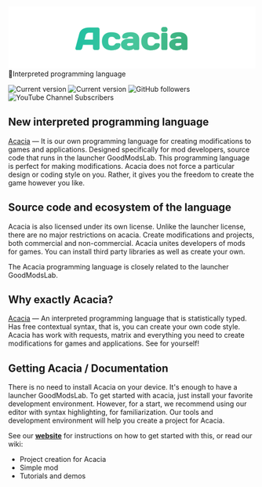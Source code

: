 ![Acacia](GoodModsLab/title_logo_acacia.png)
💚Interpreted programming language

![Current version](https://img.shields.io/badge/GoodModsLab-v0.1.1-%2330BF84) ![Current version](https://img.shields.io/badge/Acacia-v0.1430b-%2330BF84)
![GitHub followers](https://img.shields.io/github/followers/GoodModsLab-Official?style=social) 
![YouTube Channel Subscribers](https://img.shields.io/youtube/channel/subscribers/UCWMQHUQ3-Of_pYqNvXZHqFQ?style=social)

<a name="Introduction Acacia"></a>
## New interpreted programming language
[Acacia](https://goodmodslab-official.github.io) — It is our own programming language for creating modifications to games and applications. Designed specifically for mod developers, source code that runs in the launcher GoodModsLab.
This programming language is perfect for making modifications.
Acacia does not force a particular design or coding style on you. Rather, it gives you the freedom to create the game however you like.

<a name="Source Acacia"></a>
## Source code and ecosystem of the language
Acacia is also licensed under its own license. Unlike the launcher license, there are no major restrictions on acacia. Create modifications and projects, both commercial and non-commercial.
Acacia unites developers of mods for games. You can install third party libraries as well as create your own.

The Acacia programming language is closely related to the launcher GoodModsLab. 

<a name="Advantages"></a>
## Why exactly Acacia?
[Acacia](https://goodmodslab-official.github.io) — An interpreted programming language that is statistically typed. Has free contextual syntax, that is, you can create your own code style. Acacia has work with requests, matrix and everything you need to create modifications for games and applications. See for yourself! 

<a name="Docs Acacia"></a>
## Getting Acacia / Documentation
There is no need to install Acacia on your device. It's enough to have a launcher GoodModsLab. To get started with acacia, just install your favorite development environment. However, for a start, we recommend using our editor with syntax highlighting, for familiarization. Our tools and development environment will help you create a project for Acacia.


See our __[website](https://goodmodslab-official.github.io)__ for instructions on how to get started with this, or read our wiki:
* Project creation for Acacia
* Simple mod
* Tutorials and demos
